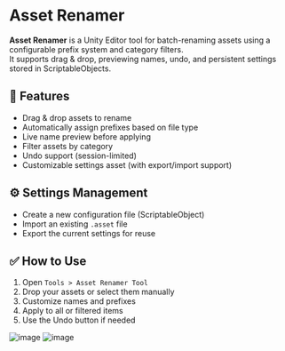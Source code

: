 # Asset Renamer

**Asset Renamer** is a Unity Editor tool for batch-renaming assets using a configurable prefix system and category filters.  
It supports drag & drop, previewing names, undo, and persistent settings stored in ScriptableObjects.

## 🔧 Features

- Drag & drop assets to rename
- Automatically assign prefixes based on file type
- Live name preview before applying
- Filter assets by category
- Undo support (session-limited)
- Customizable settings asset (with export/import support)

## ⚙️ Settings Management

- Create a new configuration file (ScriptableObject)
- Import an existing `.asset` file
- Export the current settings for reuse

## ✅ How to Use

1. Open `Tools > Asset Renamer Tool`
2. Drop your assets or select them manually
3. Customize names and prefixes
4. Apply to all or filtered items
5. Use the Undo button if needed

![image](https://github.com/user-attachments/assets/13fccc96-48f5-483b-9c7c-2089d0ff4526)
![image](https://github.com/user-attachments/assets/fe13f2cc-3168-4109-9a10-d174c64cca84)

